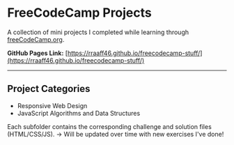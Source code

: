 # FreeCodeCamp Projects

A collection of mini projects I completed while learning through [freeCodeCamp.org](https://www.freecodecamp.org/).

**GitHub Pages Link:** [https://rraaff46.github.io/freecodecamp-stuff/](https://rraaff46.github.io/freecodecamp-stuff/)

---

## Project Categories
- Responsive Web Design
- JavaScript Algorithms and Data Structures

Each subfolder contains the corresponding challenge and solution files (HTML/CSS/JS).
-> Will be updated over time with new exercises I've done!
